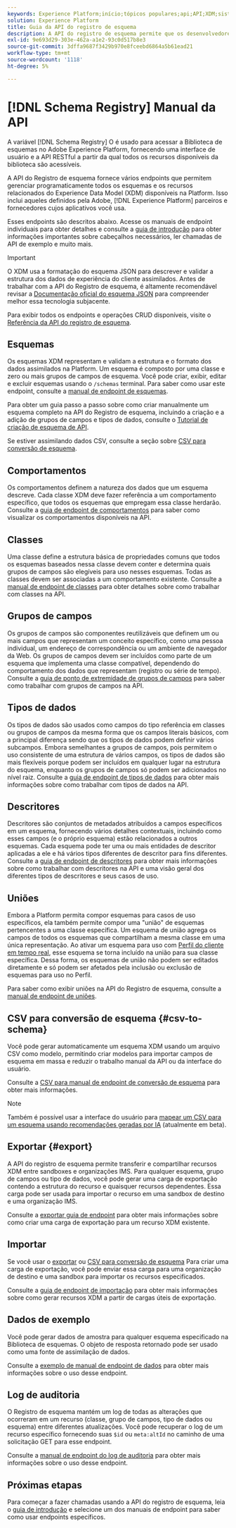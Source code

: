 ```yaml
---
keywords: Experience Platform;início;tópicos populares;api;API;XDM;sistema XDM;modelo de dados de experiência;modelo de dados de experiência;modelo de dados de experiência;modelo de dados;modelo de dados;modelo de dados;registro de esquema;Registro de esquema;
solution: Experience Platform
title: Guia da API do registro de esquema
description: A API do registro de esquema permite que os desenvolvedores gerenciem programaticamente todos os esquemas e recursos relacionados do Experience Data Model (XDM) no Adobe Experience Platform. Siga este manual para saber como executar operações importantes usando a API.
exl-id: 9e693d29-303e-462a-a1e2-93c0d517b8e3
source-git-commit: 3dffa9687f3429b970e8fceebd6864a5b61ead21
workflow-type: tm+mt
source-wordcount: '1118'
ht-degree: 5%

---
```


# [!DNL Schema Registry] Manual da API

A variável [!DNL Schema Registry] O é usado para acessar a Biblioteca de esquemas no Adobe Experience Platform, fornecendo uma interface de usuário e a API RESTful a partir da qual todos os recursos disponíveis da biblioteca são acessíveis.

A API do Registro de esquema fornece vários endpoints que permitem gerenciar programaticamente todos os esquemas e os recursos relacionados do Experience Data Model (XDM) disponíveis na Platform. Isso inclui aqueles definidos pela Adobe, [!DNL Experience Platform] parceiros e fornecedores cujos aplicativos você usa.

Esses endpoints são descritos abaixo. Acesse os manuais de endpoint individuais para obter detalhes e consulte a [guia de introdução](./getting-started.md) para obter informações importantes sobre cabeçalhos necessários, ler chamadas de API de exemplo e muito mais.

>[!IMPORTANT]
>
>O XDM usa a formatação do esquema JSON para descrever e validar a estrutura dos dados de experiência do cliente assimilados. Antes de trabalhar com a API do Registro de esquema, é altamente recomendável revisar a [Documentação oficial do esquema JSON](https://json-schema.org/) para compreender melhor essa tecnologia subjacente.

Para exibir todos os endpoints e operações CRUD disponíveis, visite o [Referência da API do registro de esquema](https://www.adobe.io/experience-platform-apis/references/schema-registry/).

## Esquemas

Os esquemas XDM representam e validam a estrutura e o formato dos dados assimilados na Platform. Um esquema é composto por uma classe e zero ou mais grupos de campos de esquema. Você pode criar, exibir, editar e excluir esquemas usando o `/schemas` terminal. Para saber como usar este endpoint, consulte a [manual de endpoint de esquemas](./schemas.md).

Para obter um guia passo a passo sobre como criar manualmente um esquema completo na API do Registro de esquema, incluindo a criação e a adição de grupos de campos e tipos de dados, consulte o [Tutorial de criação de esquema de API](../tutorials/create-schema-api.md).

Se estiver assimilando dados CSV, consulte a seção sobre [CSV para conversão de esquema](#csv-to-schema).

## Comportamentos

Os comportamentos definem a natureza dos dados que um esquema descreve. Cada classe XDM deve fazer referência a um comportamento específico, que todos os esquemas que empregam essa classe herdarão. Consulte a [guia de endpoint de comportamentos](./behaviors.md) para saber como visualizar os comportamentos disponíveis na API.

## Classes

Uma classe define a estrutura básica de propriedades comuns que todos os esquemas baseados nessa classe devem conter e determina quais grupos de campos são elegíveis para uso nesses esquemas. Todas as classes devem ser associadas a um comportamento existente. Consulte a [manual de endpoint de classes](./classes.md) para obter detalhes sobre como trabalhar com classes na API.

## Grupos de campos

Os grupos de campos são componentes reutilizáveis que definem um ou mais campos que representam um conceito específico, como uma pessoa individual, um endereço de correspondência ou um ambiente de navegador da Web. Os grupos de campos devem ser incluídos como parte de um esquema que implementa uma classe compatível, dependendo do comportamento dos dados que representam (registro ou série de tempo). Consulte a [guia de ponto de extremidade de grupos de campos](./field-groups.md) para saber como trabalhar com grupos de campos na API.

## Tipos de dados

Os tipos de dados são usados como campos do tipo referência em classes ou grupos de campos da mesma forma que os campos literais básicos, com a principal diferença sendo que os tipos de dados podem definir vários subcampos. Embora semelhantes a grupos de campos, pois permitem o uso consistente de uma estrutura de vários campos, os tipos de dados são mais flexíveis porque podem ser incluídos em qualquer lugar na estrutura do esquema, enquanto os grupos de campos só podem ser adicionados no nível raiz. Consulte a [guia de endpoint de tipos de dados](./data-types.md) para obter mais informações sobre como trabalhar com tipos de dados na API.

## Descritores

Descritores são conjuntos de metadados atribuídos a campos específicos em um esquema, fornecendo vários detalhes contextuais, incluindo como esses campos (e o próprio esquema) estão relacionados a outros esquemas. Cada esquema pode ter uma ou mais entidades de descritor aplicadas a ele e há vários tipos diferentes de descritor para fins diferentes. Consulte a [guia de endpoint de descritores](./descriptors.md) para obter mais informações sobre como trabalhar com descritores na API e uma visão geral dos diferentes tipos de descritores e seus casos de uso.

## Uniões

Embora a Platform permita compor esquemas para casos de uso específicos, ela também permite compor uma &quot;união&quot; de esquemas pertencentes a uma classe específica. Um esquema de união agrega os campos de todos os esquemas que compartilham a mesma classe em uma única representação. Ao ativar um esquema para uso com [Perfil do cliente em tempo real](../../profile/home.md), esse esquema se torna incluído na união para sua classe específica. Dessa forma, os esquemas de união não podem ser editados diretamente e só podem ser afetados pela inclusão ou exclusão de esquemas para uso no Perfil.

Para saber como exibir uniões na API do Registro de esquema, consulte a [manual de endpoint de uniões](./unions.md).

## CSV para conversão de esquema {#csv-to-schema}

Você pode gerar automaticamente um esquema XDM usando um arquivo CSV como modelo, permitindo criar modelos para importar campos de esquema em massa e reduzir o trabalho manual da API ou da interface do usuário.

Consulte a [CSV para manual de endpoint de conversão de esquema](./export.md) para obter mais informações.

>[!NOTE]
>
>Também é possível usar a interface do usuário para [mapear um CSV para um esquema usando recomendações geradas por IA](../../ingestion/tutorials/map-csv/recommendations.md) (atualmente em beta).

## Exportar {#export}

A API do registro de esquema permite transferir e compartilhar recursos XDM entre sandboxes e organizações IMS. Para qualquer esquema, grupo de campos ou tipo de dados, você pode gerar uma carga de exportação contendo a estrutura do recurso e quaisquer recursos dependentes. Essa carga pode ser usada para importar o recurso em uma sandbox de destino e uma organização IMS.

Consulte a [exportar guia de endpoint](./export.md) para obter mais informações sobre como criar uma carga de exportação para um recurso XDM existente.

## Importar

Se você usar o [exportar](#export) ou [CSV para conversão de esquema](./import.md) Para criar uma carga de exportação, você pode enviar essa carga para uma organização de destino e uma sandbox para importar os recursos especificados.

Consulte a [guia de endpoint de importação](./export.md) para obter mais informações sobre como gerar recursos XDM a partir de cargas úteis de exportação.

## Dados de exemplo

Você pode gerar dados de amostra para qualquer esquema especificado na Biblioteca de esquemas. O objeto de resposta retornado pode ser usado como uma fonte de assimilação de dados.

Consulte a [exemplo de manual de endpoint de dados](./sample-data.md) para obter mais informações sobre o uso desse endpoint.

## Log de auditoria

O Registro de esquema mantém um log de todas as alterações que ocorreram em um recurso (classe, grupo de campos, tipo de dados ou esquema) entre diferentes atualizações. Você pode recuperar o log de um recurso específico fornecendo suas `$id` ou `meta:altId` no caminho de uma solicitação GET para esse endpoint.

Consulte a [manual de endpoint do log de auditoria](./audit-log.md) para obter mais informações sobre o uso desse endpoint.

## Próximas etapas

Para começar a fazer chamadas usando a API do registro de esquema, leia o [guia de introdução](./getting-started.md) e selecione um dos manuais de endpoint para saber como usar endpoints específicos.
